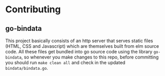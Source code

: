 # Contributing

## go-bindata

This project basically consists of an http server that serves static files
(HTML, CSS and Javascript) which are themselves built from elm source code.
All these files get bundled into go source code using the library `go-bindata`,
so whenever you make changes to this repo, before committing you should run
`make clean all` and check in the updated `bindata/bindata.go`.
